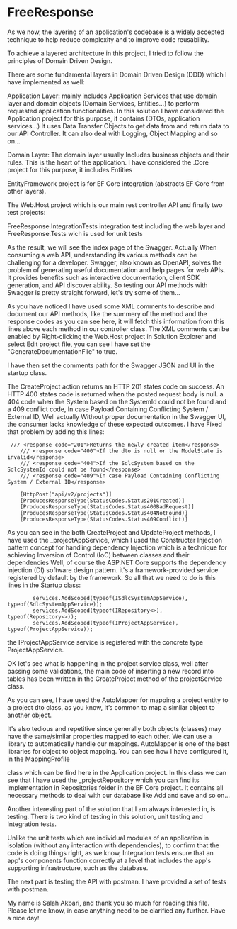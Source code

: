 # FreeResponse

As we now, the layering of an application's codebase is a widely accepted technique to help reduce complexity and to improve code reusability.

 To achieve a layered architecture in this project, I tried to follow the principles of Domain Driven Design.

There are some fundamental layers in Domain Driven Design (DDD) which I have implemented as well:

 Application Layer: mainly includes Application Services that use domain layer and domain objects (Domain Services, Entities...)
 to perform requested application functionalities. In this solution I have considered the Application project for this purpose, it contains (DTOs,
 application services...) It uses Data Transfer Objects to get data from and return data to our API Controller.
 It can also deal with Logging, Object Mapping and so on...
    
 Domain Layer: The domain layer usually Includes business objects and their rules. This is the heart of the application. I have considered the .Core project
for this purpose, it includes Entities


EntityFramework project is for EF Core integration (abstracts EF Core from other layers).

The Web.Host project which is our main rest controller API and finally two test projects:

FreeResponse.IntegrationTests  integration test including the web layer
and FreeResponse.Tests wich is used for unit tests


As the result, we will see the index page of the Swagger. Actually When consuming a web API, understanding its various methods can be challenging for a developer.
 Swagger, also known as OpenAPI, solves the problem of generating useful documentation and help pages for web APIs. It provides benefits such as 
interactive documentation, client SDK generation, and API discover ability. So testing our API methods with Swagger is pretty straight forward, let's try some of them...

As you have noticed I have used some XML comments to describe and document our API methods, like the summery of the method and the response codes as you can see here,
it will fetch this information from this lines above each method in our controller class. The XML comments can be enabled by 
Right-clicking the Web.Host project in Solution Explorer and select Edit project file, you can see I have set the "GenerateDocumentationFile" to true.

I have then set the comments path for the Swagger JSON and UI in the startup class.

The CreateProject action returns an HTTP 201 states code on success. An HTTP 400 states code is returned when the posted request body is null. 
a 404 code when the System based on the SystemId could not be found and a 409 conflict code, In case Payload Containing Conflicting System / External ID,
Well actually Without proper documentation in the Swagger UI, the consumer lacks knowledge of these expected outcomes. I have Fixed that problem by adding this lines:

     /// <response code="201">Returns the newly created item</response>
        /// <response code="400">If the dto is null or the ModelState is invalid</response> 
        /// <response code="404">If the SdlcSystem based on the SdlcSystemId could not be found</response> 
        /// <response code="409">In case Payload Containing Conflicting System / External ID</response> 

        [HttpPost("api/v2/projects")]
        [ProducesResponseType(StatusCodes.Status201Created)]
        [ProducesResponseType(StatusCodes.Status400BadRequest)]
        [ProducesResponseType(StatusCodes.Status404NotFound)]
        [ProducesResponseType(StatusCodes.Status409Conflict)]

As you can see in the both CreateProject and UpdateProject methods, I have used the _projectAppService, which I used the Constructer Injection pattern concept for 
handling dependency Injection which is a technique for achieving Inversion of Control (IoC) between classes and their dependencies
Well, of course the ASP.NET Core supports the dependency injection (DI) software design pattern. it's a framework-provided service registered by default by the framework.
So all that we need to do is this lines in the Startup class:

            services.AddScoped(typeof(ISdlcSystemAppService), typeof(SdlcSystemAppService));
            services.AddScoped(typeof(IRepository<>), typeof(Repository<>));
            services.AddScoped(typeof(IProjectAppService), typeof(ProjectAppService));

the IProjectAppService service is registered with the concrete type ProjectAppService.

OK let's see what is happening in the project service class, well after passing some validations, the main code of inserting a new record into tables has been written
in the CreateProject method of the projectService class.

As you can see, I have used the AutoMapper for mapping a project entity to a project dto class, as you know, It’s common to map a similar object to another object.

 It's also tedious and repetitive since generally both objects (classes) may have the same/similar properties mapped to each other. We can use a library to automatically handle our mappings. AutoMapper is one of the best libraries for object to object mapping. You can see how I have configured it, in the MappingProfile

class which can be find here in the Application project. In this class we can see that I have used the _projectRepository which you can find its implementation in
Repositories folder in the EF Core project. It contains all necessary methods to deal with our database like Add and save and so on...

Another interesting part of the solution that I am always interested in, is testing. There is two kind of testing in this solution, unit testing and Integration tests.

Unlike the unit tests which are individual modules of an application in isolation (without any interaction with dependencies),
 to confirm that the code is doing things right, as we know, Integration tests ensure that an app's components function correctly at a level that includes the app's 
supporting infrastructure, such as the database.

The next part is testing the API with postman. I have provided a set of tests with postman.

My name is Salah Akbari, and thank you so much for reading this file. Please let me know, in case anything need to be clarified any further. Have a nice day!

